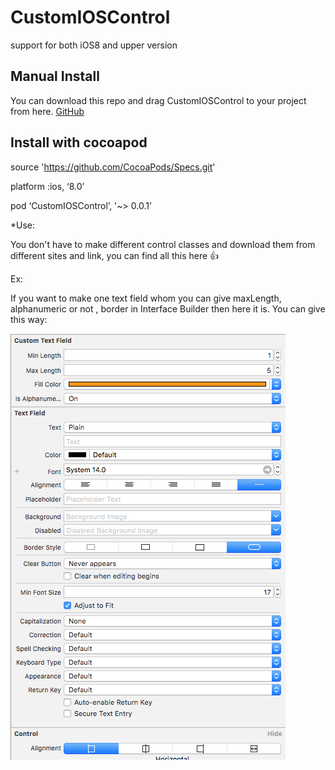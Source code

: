# CustomIOSControl

support for both iOS8 and upper version

## Manual Install
You can download this repo and drag CustomIOSControl to your project from here.
[GitHub](https://github.com/miralmegha/CustomIOSControl.git)
## Install with cocoapod

source 'https://github.com/CocoaPods/Specs.git'

platform :ios, ‘8.0’

pod ‘CustomIOSControl’, '~> 0.0.1’

*Use:

You don't have to make different control classes and download them from different sites and link, you can find all this here :+1: 

Ex:

If you want to make one text field whom you can give maxLength, alphanumeric or not , border in Interface Builder then here it is. You can give this way:

![alt tag](https://github.com/MittalBanker/CustomIOSControl/blob/master/Docs/Screen%20Shot%202016-05-16%20at%205.29.59%20PM.png)





